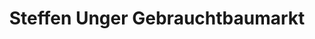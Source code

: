 ---
title: "Steffen Unger Gebrauchtbaumarkt"
url: /freiberg/steffen-unger-gebrauchtbaumarkt/
shop: Baumarkt
---